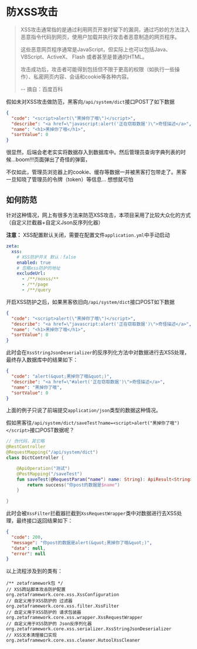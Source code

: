 # 防XSS攻击

> XSS攻击通常指的是通过利用网页开发时留下的漏洞，通过巧妙的方法注入恶意指令代码到网页，使用户加载并执行攻击者恶意制造的网页程序。
>
> 这些恶意网页程序通常是JavaScript，但实际上也可以包括Java、 VBScript、ActiveX、 Flash 或者甚至是普通的HTML。
>
> 攻击成功后，攻击者可能得到包括但不限于更高的权限（如执行一些操作）、私密网页内容、会话和cookie等各种内容。
>
> -- 摘自：百度百科

假如未对XSS攻击做防范，黑客向`/api/system/dict`接口POST了如下数据

```json
{
  "code": "<script>alert(\"黑掉你了哦\")</script>",
  "describe": "<a href=\"javascript:alert('正在窃取数据')\">奇怪描述</a>",
  "name": "<h1>黑掉你了哦</h1>",
  "sortValue": 0
}
```

很显然，后端会老老实实将数据存入到数据库中。然后管理员查询字典列表的时候...boom!!!页面弹出了奇怪的弹窗，

不仅如此，管理员浏览器上的cookie、缓存等数据一并被黑客打包带走了。黑客一旦知晓了管理员的令牌（token）等信息... 想想就可怕


## 如何防范
针对这种情况，网上有很多方法来防范XSS攻击，本项目采用了比较大众化的方式（自定义拦截器+自定义Json反序列化器）

**注意：** XSS配置默认关闭，需要在配置文件`application.yml`中手动启动
```yaml
zeta:
  xss:
    # XSS防护开关 默认：false
    enabled: true
    # 忽略xss防护的地址
    excludeUrl:
      - /**/noxss/**
      - /**/page
      - /**/query
```

开启XSS防护之后，如果黑客依旧向`/api/system/dict`接口POST如下数据

```json
{
  "code": "<script>alert(\"黑掉你了哦\")</script>",
  "describe": "<a href=\"javascript:alert('正在窃取数据')\">奇怪描述</a>",
  "name": "<h1>黑掉你了哦</h1>",
  "sortValue": 0
}
```

此时会在`XssStringJsonDeserializer`的反序列化方法中对数据进行去XSS处理，最终存入数据库中的结果如下：

```json
{
  "code": "alert(&quot;黑掉你了哦&quot;)",
  "describe": "<a href=\"#alert('正在窃取数据')\">奇怪描述</a>",
  "name": "黑掉你了哦",
  "sortValue": 0
}
```

上面的例子只说了前端提交`application/json`类型的数据这种情况。

假如黑客往`/api/system/dict/saveTest?name=<script>alert("黑掉你了哦")</script>`接口POST数据呢？

```kotlin
// 伪代码，其它略
@RestController
@RequestMapping("/api/system/dict")
class DictController {

    @ApiOperation("测试")
    @PostMapping("/saveTest")
    fun saveTest(@RequestParam("name") name: String): ApiResult<String> {
        return success("你post的数据是$name")
    }
    
}
```

此时会被`XssFilter`拦截器拦截到`XssRequestWrapper`类中对数据进行去XSS处理，最终接口返回结果如下：

```json
{
  "code": 200,
  "message": "你post的数据是alert(&quot;黑掉你了哦&quot;)",
  "data": null,
  "error": null
}
```


以上流程涉及到的类有：
```
/** zetaframework包 */
// XSS跨站脚本攻击防护配置
org.zetaframework.core.xss.XssConfiguration
// 自定义用于XSS防护的 过滤器
org.zetaframework.core.xss.filter.XssFilter
// 自定义用于XSS防护的 请求包装器
org.zetaframework.core.xss.wrapper.XssRequestWrapper
// 自定义用于XSS防护的 Json反序列化器
org.zetaframework.core.xss.serializer.XssStringJsonDeserializer
// XSS文本清理接口实现
org.zetaframework.core.xss.cleaner.HutoolXssCleaner
```
